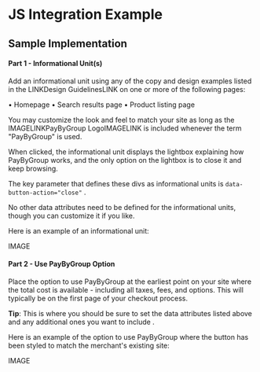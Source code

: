 # JS Integration Example
## Sample Implementation

#### Part 1 - Informational Unit(s)

Add an informational unit using any of the copy and design examples listed in the LINKDesign GuidelinesLINK on one or more of the following pages:

•   Homepage
•   Search results page
•   Product listing page

You may customize the look and feel to match your site as long as the IMAGELINKPayByGroup LogoIMAGELINK is included whenever the term "PayByGroup" is used.

When clicked, the informational unit displays the lightbox explaining how PayByGroup works, and the only option on the lightbox is to close it and keep browsing.

<div class="alert tip">
  <p>The key parameter that defines these divs as informational units is <code>data-button-action="close"</code> .</p>
</div>

No other data attributes need to be defined for the informational units, though you can customize it if you like.

Here is an example of an informational unit:

IMAGE


#### Part 2 - Use PayByGroup Option

Place the option to use PayByGroup at the earliest point on your site where the total cost is available - including all taxes, fees, and options. This will typically be on the first page of your checkout process.

<div class="alert tip">
  <p><strong>Tip</strong>: This is where you should be sure to set the data attributes listed above and any additional ones you want to include</code> .</p>
</div>

Here is an example of the option to use PayByGroup where the button has been styled to match the merchant's existing site:

IMAGE

